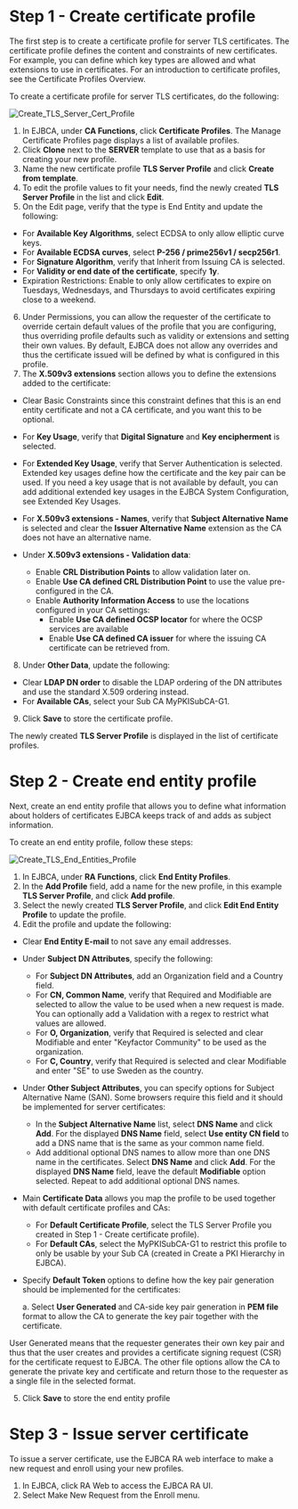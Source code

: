 # Step 1 - Create certificate profile

The first step is to create a certificate profile for server TLS certificates. The certificate profile defines the content and constraints of new certificates. For example, you can define which key types are allowed and what extensions to use in certificates. For an introduction to certificate profiles, see the Certificate Profiles Overview.

To create a certificate profile for server TLS certificates, do the following:

![Create_TLS_Server_Cert_Profile](https://github.com/s0p4L1N/ejbca-docker-nginx/assets/92848369/27b1c2b9-cdf1-4c53-8bac-e8f909f0e8a5)


1. In EJBCA, under **CA Functions**, click **Certificate Profiles**.
The Manage Certificate Profiles page displays a list of available profiles.
2. Click **Clone** next to the **SERVER** template to use that as a basis for creating your new profile.
3. Name the new certificate profile **TLS Server Profile** and click **Create from template**.
4. To edit the profile values to fit your needs, find the newly created **TLS Server Profile** in the list and click **Edit**.
5. On the Edit page, verify that the type is End Entity and update the following:
- For **Available Key Algorithms**, select ECDSA to only allow elliptic curve keys.
- For **Available ECDSA curves**, select **P-256 / prime256v1 / secp256r1**.
- For **Signature Algorithm**, verify that Inherit from Issuing CA is selected.
- For **Validity or end date of the certificate**, specify **1y**.
- Expiration Restrictions: Enable to only allow certificates to expire on Tuesdays, Wednesdays, and Thursdays to avoid certificates expiring close to a weekend.
6. Under Permissions, you can allow the requester of the certificate to override certain default values of the profile that you are configuring, thus overriding profile defaults such as validity or extensions and setting their own values. By default, EJBCA does not allow any overrides and thus the certificate issued will be defined by what is configured in this profile.
7. The **X.509v3 extensions** section allows you to define the extensions added to the certificate:
- Clear Basic Constraints since this constraint defines that this is an end entity certificate and not a CA certificate, and you want this to be optional.
- For **Key Usage**, verify that **Digital Signature** and **Key encipherment** is selected.
- For **Extended Key Usage**, verify that Server Authentication is selected.
Extended key usages define how the certificate and the key pair can be used. If you need a key usage that is not available by default, you can add additional extended key usages in the EJBCA System Configuration, see Extended Key Usages.

- For **X.509v3 extensions - Names**, verify that **Subject Alternative Name** is selected and clear the **Issuer Alternative Name** extension as the CA does not have an alternative name.
- Under **X.509v3 extensions - Validation data**:
  - Enable **CRL Distribution Points** to allow validation later on.
  - Enable **Use CA defined CRL Distribution Point** to use the value pre-configured in the CA.
  - Enable **Authority Information Access** to use the locations configured in your CA settings:
    - Enable **Use CA defined OCSP locator** for where the OCSP services are available
    - Enable **Use CA defined CA issuer** for where the issuing CA certificate can be retrieved from.
8. Under **Other Data**, update the following:

- Clear **LDAP DN order** to disable the LDAP ordering of the DN attributes and use the standard X.509 ordering instead.
- For **Available CAs**, select your Sub CA MyPKISubCA-G1.

9. Click **Save** to store the certificate profile.

The newly created **TLS Server Profile** is displayed in the list of certificate profiles.



# Step 2 - Create end entity profile

Next, create an end entity profile that allows you to define what information about holders of certificates EJBCA keeps track of and adds as subject information.

To create an end entity profile, follow these steps:

![Create_TLS_End_Entities_Profile](https://github.com/s0p4L1N/ejbca-docker-nginx/assets/92848369/7ed5d3ff-00e9-4c41-8dc8-bfa6994c5349)


1. In EJBCA, under **RA Functions**, click **End Entity Profiles**.
2. In the **Add Profile** field, add a name for the new profile, in this example **TLS Server Profile**, and click **Add profile**.
3. Select the newly created **TLS Server Profile**, and click **Edit End Entity Profile** to update the profile.
4. Edit the profile and update the following:
- Clear **End Entity E-mail** to not save any email addresses.
- Under **Subject DN Attributes**, specify the following:
  - For **Subject DN Attributes**, add an Organization field and a Country field.
  - For **CN, Common Name**, verify that Required and Modifiable are selected to allow the value to be used when a new request is made. You can optionally add a Validation with a regex to restrict what values are allowed.
  - For **O, Organization**, verify that Required is selected and clear Modifiable and enter "Keyfactor Community" to be used as the organization.
  - For **C, Country**, verify that Required is selected and clear Modifiable and enter "SE" to use Sweden as the country.
- Under **Other Subject Attributes**, you can specify options for Subject Alternative Name (SAN). Some browsers require this field and it should be implemented for server certificates:
  - In the **Subject Alternative Name** list, select **DNS Name** and click **Add**. For the displayed **DNS Name** field, select **Use entity CN field** to add a DNS name that is the same as your common name field.
  - Add additional optional DNS names to allow more than one DNS name in the certificates. Select **DNS Name** and click **Add**. For the displayed **DNS Name** field, leave the default **Modifiable** option selected. Repeat to add additional optional DNS names.
- Main **Certificate Data** allows you map the profile to be used together with default certificate profiles and CAs:
  - For **Default Certificate Profile**, select the TLS Server Profile you created in Step 1 - Create certificate profile).
  - For **Default CAs**, select the MyPKISubCA-G1 to restrict this profile to only be usable by your Sub CA (created in Create a PKI Hierarchy in EJBCA).
- Specify **Default Token** options to define how the key pair generation should be implemented for the certificates:

  a. Select **User Generated** and CA-side key pair generation in **PEM file** format to allow the CA to generate the key pair together with the certificate.

User Generated means that the requester generates their own key pair and thus that the user creates and provides a certificate signing request (CSR) for the certificate request to EJBCA. The other file options allow the CA to generate the private key and certificate and return those to the requester as a single file in the selected format.

5. Click **Save** to store the end entity profile


# Step 3 - Issue server certificate

To issue a server certificate, use the EJBCA RA web interface to make a new request and enroll using your new profiles.

1. In EJBCA, click RA Web to access the EJBCA RA UI.
2. Select Make New Request from the Enroll menu.
